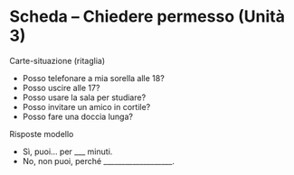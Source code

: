 # Scheda – Chiedere permesso (Unità 3)

Carte-situazione (ritaglia)
- Posso telefonare a mia sorella alle 18?
- Posso uscire alle 17?
- Posso usare la sala per studiare?
- Posso invitare un amico in cortile?
- Posso fare una doccia lunga?

Risposte modello
- Sì, puoi… per ___ minuti.
- No, non puoi, perché ___________________.